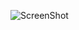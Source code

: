 
![ScreenShot](https://raw.github.com/ghromis/DataProjects/master/Documents/180_Projects/DataProjects/Champs/Champs.jpeg)
